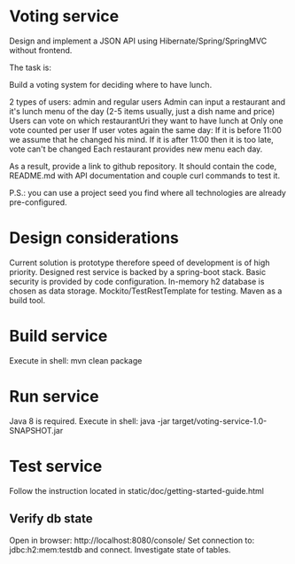 # Voting service

Design and implement a JSON API using Hibernate/Spring/SpringMVC without frontend.

The task is:

Build a voting system for deciding where to have lunch.

2 types of users: admin and regular users
Admin can input a restaurant and it's lunch menu of the day (2-5 items usually, just a dish name and price)
Users can vote on which restaurantUri they want to have lunch at
Only one vote counted per user
If user votes again the same day:
If it is before 11:00 we assume that he changed his mind.
If it is after 11:00 then it is too late, vote can't be changed
Each restaurant provides new menu each day.

As a result, provide a link to github repository. It should contain the code, README.md with API documentation and couple curl commands to test it.

P.S.: you can use a project seed you find where all technologies are already pre-configured.

# Design considerations
Current solution is prototype therefore speed of development is of high priority.
Designed rest service is backed by a spring-boot stack.
Basic security is provided by code configuration.
In-memory h2 database is chosen as data storage.
Mockito/TestRestTemplate for testing.
Maven as a build tool.

# Build service
Execute in shell: mvn clean package

# Run service
Java 8 is required.
Execute in shell: java -jar target/voting-service-1.0-SNAPSHOT.jar

# Test service
Follow the instruction located in static/doc/getting-started-guide.html

## Verify db state
Open in browser: http://localhost:8080/console/
Set connection to: jdbc:h2:mem:testdb and connect.
Investigate state of tables.